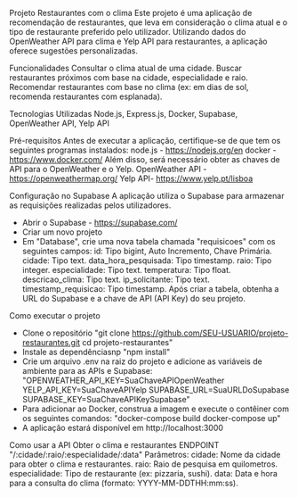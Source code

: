 Projeto Restaurantes com o clima
Este projeto é uma aplicação de recomendação de restaurantes, que leva em consideração o clima atual e o tipo de restaurante preferido pelo utilizador. Utilizando dados do OpenWeather API para clima e Yelp API para restaurantes, a aplicação oferece sugestões personalizadas.

Funcionalidades
Consultar o clima atual de uma cidade.
Buscar restaurantes próximos com base na cidade, especialidade e raio.
Recomendar restaurantes com base no clima (ex: em dias de sol, recomenda restaurantes com esplanada).

Tecnologias Utilizadas
Node.js, Express.js, Docker, Supabase, OpenWeather API, Yelp API

Pré-requisitos
Antes de executar a aplicação, certifique-se de que tem os seguintes programas instalados:
node.js - https://nodejs.org/en
docker - https://www.docker.com/
Além disso, será necessário obter as chaves de API para o OpenWeather e o Yelp.
OpenWeather API - https://openweathermap.org/
Yelp API- https://www.yelp.pt/lisboa

Configuração no Supabase
A aplicação utiliza o Supabase para armazenar as requisições realizadas pelos utilizadores.
 - Abrir o Supabase - https://supabase.com/
 - Criar um novo projeto
 - Em "Database", crie uma nova tabela chamada "requisicoes" com os seguintes campos:
 id: Tipo bigint, Auto Incremento, Chave Primária.
 cidade: Tipo text.
 data_hora_pesquisada: Tipo timestamp.
 raio: Tipo integer.
 especialidade: Tipo text.
 temperatura: Tipo float.
 descricao_clima: Tipo text.
 ip_solicitante: Tipo text.
 timestamp_requisicao: Tipo timestamp.
Após criar a tabela, obtenha a URL do Supabase e a chave de API (API Key) do seu projeto.

Como executar o projeto
 - Clone o repositório
 "git clone https://github.com/SEU-USUARIO/projeto-restaurantes.git
cd projeto-restaurantes"
 - Instale as dependênciasnp
 "npm install"
 - Crie um arquivo .env na raiz do projeto e adicione as variáveis de ambiente para as APIs e Supabase:
 "OPENWEATHER_API_KEY=SuaChaveAPIOpenWeather
  YELP_API_KEY=SuaChaveAPIYelp
  SUPABASE_URL=SuaURLDoSupabase
  SUPABASE_KEY=SuaChaveAPIKeySupabase"
 - Para adicionar ao Docker, construa a imagem e execute o contêiner com os seguintes comandos:
 "docker-compose build
  docker-compose up"
  - A aplicação estará disponível em http://localhost:3000

Como usar a API
Obter o clima e restaurantes
ENDPOINT
"/:cidade/:raio/:especialidade/:data"
Parâmetros:
cidade: Nome da cidade para obter o clima e restaurantes.
raio: Raio de pesquisa em quilometros.
especialidade: Tipo de restaurante (ex: pizzaria, sushi).
data: Data e hora para a consulta do clima (formato: YYYY-MM-DDTHH:mm:ss).


